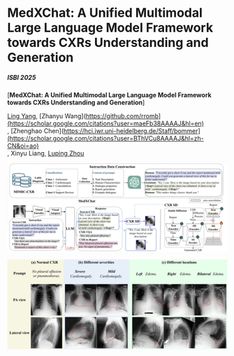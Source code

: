 # MedXChat: A Unified Multimodal Large Language Model Framework towards CXRs Understanding and Generation
##### ISBI 2025

[**MedXChat: A Unified Multimodal Large Language Model Framework towards CXRs Understanding and Generation**]

[Ling Yang](https://scholar.google.com/citations?user=0x4eX9cAAAAJ&hl=zh-CN),
[Zhanyu Wang](https://github.com/rromb](https://scholar.google.com/citations?user=maeFb38AAAAJ&hl=en)<br/>,
[Zhenghao Chen](https://hci.iwr.uni-heidelberg.de/Staff/bommer](https://scholar.google.com/citations?user=BThVCu8AAAAJ&hl=zh-CN&oi=ao)<br/>,
Xinyu Liang,
[Luping Zhou](https://scholar.google.com/citations?user=BThVCu8AAAAJ&hl=zh-CN&oi=ao)<br/>


![teaser](assets/medxchat.png)

![teaser](assets/results.png)

